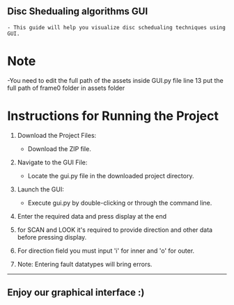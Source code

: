 ## Disc Shedualing algorithms GUI
    - This guide will help you visualize disc schedualing techniques using GUI.
    
# Note
   -You need to edit the full path of the assets inside GUI.py file line 13 
    put the full path of frame0 folder in assets folder

# Instructions for Running the Project
1. Download the Project Files:
   - Download the ZIP file.

2. Navigate to the GUI File:
   - Locate the gui.py file in the downloaded project directory.

3. Launch the GUI:
   - Execute gui.py by double-clicking or through the command line.

4. Enter the required data and press display at the end

5. for SCAN and LOOK it's required to provide direction and other data before pressing display.

6. For direction field you must input 'i' for inner and 'o' for outer.

7. Note: Entering fault datatypes will bring errors.
__________________________________________________________________

## Enjoy our graphical interface :)